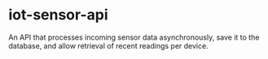 # iot-sensor-api
An API that processes incoming sensor data asynchronously, save it to the database, and allow retrieval of recent readings per device.
